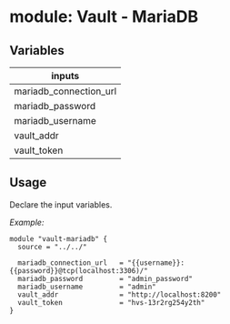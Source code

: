 # module: Vault - MariaDB

## Variables
|inputs|
|-|
|mariadb_connection_url|
|mariadb_password|
|mariadb_username|
|vault_addr|
|vault_token|

## Usage
Declare the input variables.

_Example:_
```hcl
module "vault-mariadb" {
  source = "../../"

  mariadb_connection_url   = "{{username}}:{{password}}@tcp(localhost:3306)/"
  mariadb_password         = "admin_password"
  mariadb_username         = "admin"
  vault_addr               = "http://localhost:8200"
  vault_token              = "hvs-13r2rg254y2th"
}
```